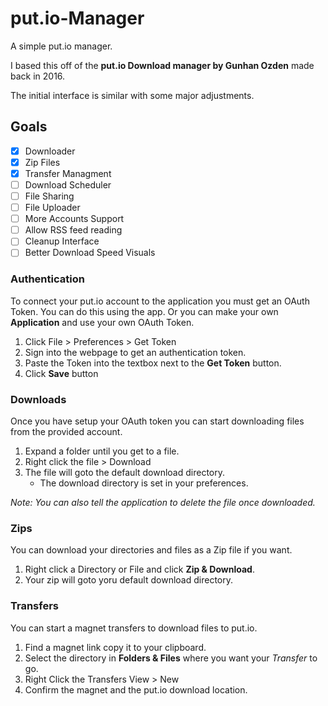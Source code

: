 # put.io-Manager
A simple put.io manager.

I based this off of the **put.io Download manager by Gunhan Ozden** made back in 2016. 

The initial interface is similar with some major adjustments.

## Goals

- [x] Downloader
- [x] Zip Files
- [x] Transfer Managment
- [ ] Download Scheduler
- [ ] File Sharing
- [ ] File Uploader
- [ ] More Accounts Support
- [ ] Allow RSS feed reading
- [ ] Cleanup Interface
- [ ] Better Download Speed Visuals

### Authentication

To connect your put.io account to the application you must get an OAuth Token.  You can do this using the app.  Or you can make your own **Application** and use your own OAuth Token.

1. Click File > Preferences > Get Token
2. Sign into the webpage to get an authentication token.
3. Paste the Token into the textbox next to the **Get Token** button.
4. Click **Save** button

### Downloads

Once you have setup your OAuth token you can start downloading files from the provided account.

1. Expand a folder until you get to a file.
2. Right click the file > Download
3. The file will goto the default download directory.
   * The download directory is set in your preferences.
   
*Note: You can also tell the application to delete the file once downloaded.*

### Zips

You can download your directories and files as a Zip file if you want.

1. Right click a Directory or File and click **Zip & Download**.
2. Your zip will goto yoru default download directory.

### Transfers

You can start a magnet transfers to download files to put.io.

1. Find a magnet link copy it to your clipboard.
2. Select the directory in **Folders & Files** where you want your *Transfer* to go.
3. Right Click the Transfers View > New
4. Confirm the magnet and the put.io download location.

